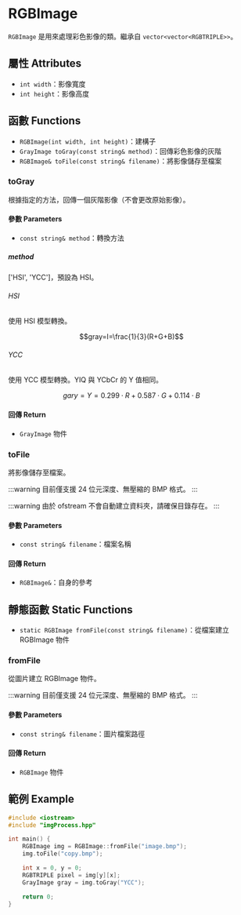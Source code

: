 # RGBImage

`RGBImage` 是用來處理彩色影像的類。繼承自 `vector<vector<RGBTRIPLE>>`。

## 屬性 Attributes

+ `int width`：影像寬度
+ `int height`：影像高度

## 函數 Functions

+ `RGBImage(int width, int height)`：建構子
+ `GrayImage toGray(const string& method)`：回傳彩色影像的灰階
+ `RGBImage& toFile(const string& filename)`：將影像儲存至檔案

### toGray

根據指定的方法，回傳一個灰階影像（不會更改原始影像）。

#### 參數 Parameters

+ `const string& method`：轉換方法

##### method
['HSI', 'YCC']，預設為 HSI。

###### HSI

使用 HSI 模型轉換。

$$gray=I=\frac{1}{3}(R+G+B)$$

###### YCC

使用 YCC 模型轉換。YIQ 與 YCbCr 的 Y 值相同。

$$gary=Y=0.299\cdot{R}+0.587\cdot{G}+0.114\cdot{B}$$

#### 回傳 Return

+ `GrayImage` 物件

### toFile

將影像儲存至檔案。

:::warning
目前僅支援 24 位元深度、無壓縮的 BMP 格式。
:::

:::warning
由於 ofstream 不會自動建立資料夾，請確保目錄存在。
:::

#### 參數 Parameters

+ `const string& filename`：檔案名稱

#### 回傳 Return

+ `RGBImage&`：自身的參考

## 靜態函數 Static Functions

+ `static RGBImage fromFile(const string& filename)`：從檔案建立 RGBImage 物件

### fromFile

從圖片建立 RGBImage 物件。

:::warning
目前僅支援 24 位元深度、無壓縮的 BMP 格式。
:::


#### 參數 Parameters

+ `const string& filename`：圖片檔案路徑

#### 回傳 Return

+ `RGBImage` 物件

## 範例 Example

```cpp
#include <iostream>
#include "imgProcess.hpp"

int main() {
    RGBImage img = RGBImage::fromFile("image.bmp");
    img.toFile("copy.bmp");

    int x = 0, y = 0;
    RGBTRIPLE pixel = img[y][x];
    GrayImage gray = img.toGray("YCC");

    return 0;
}
```
